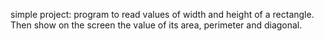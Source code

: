 
simple project: program to read values of width and height of a rectangle. Then show on the screen the value of its area, perimeter and diagonal.
